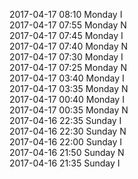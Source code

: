 2017-04-17 08:10 Monday  I  
2017-04-17 07:55 Monday  N  
2017-04-17 07:45 Monday  I  
2017-04-17 07:40 Monday  N  
2017-04-17 07:30 Monday  I  
2017-04-17 07:25 Monday  N  
2017-04-17 03:40 Monday  I  
2017-04-17 03:35 Monday  N  
2017-04-17 00:40 Monday  I  
2017-04-17 00:35 Monday  N  
2017-04-16 22:35 Sunday  I  
2017-04-16 22:30 Sunday  N  
2017-04-16 22:00 Sunday  I  
2017-04-16 21:50 Sunday  N  
2017-04-16 21:35 Sunday  I  
